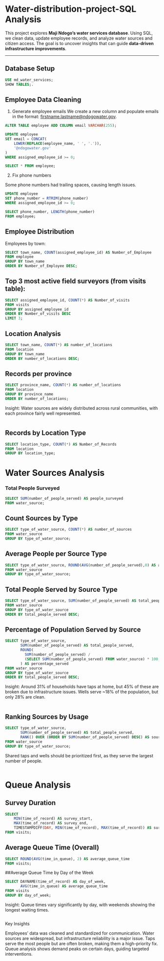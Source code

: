 # Water-distribution-project-SQL Analysis
This project explores **Maji Ndogo’s water services database**. Using SQL, we clean data, update employee records, and analyze water sources and citizen access. The goal is to uncover insights that can guide **data-driven infrastructure improvements**.

---

## Database Setup  
```sql
USE md_water_services;
SHOW TABLES;.

```
## Employee Data Cleaning
1. Generate employee emails
We create a new column and populate emails in the format: firstname.lastname@ndogowater.gov.
```sql
ALTER TABLE employee ADD COLUMN email VARCHAR(255);

UPDATE employee
SET email = CONCAT(
    LOWER(REPLACE(employee_name, ' ', '.')),
    '@ndogowater.gov'
)
WHERE assigned_employee_id >= 0;

SELECT * FROM employee;
```
2. Fix phone numbers

Some phone numbers had trailing spaces, causing length issues.
```sql
UPDATE employee
SET phone_number = RTRIM(phone_number)
WHERE assigned_employee_id >= 0;

SELECT phone_number, LENGTH(phone_number) 
FROM employee;

```
## Employee Distribution
Employees by town:
```sql
SELECT town_name, COUNT(assigned_employee_id) AS Number_of_Employee
FROM employee
GROUP BY town_name
ORDER BY Number_of_Employee DESC;

```
## Top 3 most active field surveyors (from visits table):
```sql
SELECT assigned_employee_id, COUNT(*) AS Number_of_visits
FROM visits
GROUP BY assigned_employee_id
ORDER BY Number_of_visits DESC
LIMIT 3;

```
## Location Analysis
```sql
SELECT town_name, COUNT(*) AS number_of_locations
FROM location
GROUP BY town_name
ORDER BY number_of_locations DESC;
```
## Records per province
```sql
SELECT province_name, COUNT(*) AS number_of_locations
FROM location
GROUP BY province_name
ORDER BY number_of_locations;
```
Insight: Water sources are widely distributed across rural communities, with each province fairly well represented.

```
```
## Records by Location Type
```sql
SELECT location_type, COUNT(*) AS Number_of_Records
FROM location
GROUP BY location_type;

```
# Water Sources Analysis
### Total People Surveyed
```sql
SELECT SUM(number_of_people_served) AS people_surveyed
FROM water_source;

```
## Count Sources by Type
```sql
SELECT type_of_water_source, COUNT(*) AS number_of_sources
FROM water_source
GROUP BY type_of_water_source;

```
## Average People per Source Type
```sql
SELECT type_of_water_source, ROUND(AVG(number_of_people_served),0) AS avg_people_served
FROM water_source
GROUP BY type_of_water_source;
```
## Total People Served by Source Type
```sql
SELECT type_of_water_source, SUM(number_of_people_served) AS total_people_served
FROM water_source
GROUP BY type_of_water_source
ORDER BY total_people_served DESC;

```
## Percentage of Population Served by Source
```sql
SELECT type_of_water_source,
       SUM(number_of_people_served) AS total_people_served,
       ROUND(
         SUM(number_of_people_served) / 
         (SELECT SUM(number_of_people_served) FROM water_source) * 100, 2
       ) AS percentage_served
FROM water_source
GROUP BY type_of_water_source
ORDER BY total_people_served DESC;
```
Insight: Around 31% of households have taps at home, but 45% of these are broken due to infrastructure issues. Wells serve ~18% of the population, but only 28% are clean.
```
```
## Ranking Sources by Usage
```sql
SELECT type_of_water_source,
       SUM(number_of_people_served) AS total_people_served,
       RANK() OVER (ORDER BY SUM(number_of_people_served) DESC) AS source_rank
FROM water_source
GROUP BY type_of_water_source;
```
Shared taps and wells should be prioritized first, as they serve the largest number of people.
```
```
# Queue Analysis
## Survey Duration
```sql
SELECT 
    MIN(time_of_record) AS survey_start,
    MAX(time_of_record) AS survey_end,
    TIMESTAMPDIFF(DAY, MIN(time_of_record), MAX(time_of_record)) AS survey_duration_days
FROM visits;

```
## Average Queue Time (Overall)
```sql
SELECT ROUND(AVG(time_in_queue), 2) AS average_queue_time
FROM visits;
```
##Average Queue Time by Day of the Week
```sql
SELECT DAYNAME(time_of_record) AS day_of_week,
       AVG(time_in_queue) AS average_queue_time
FROM visits
GROUP BY day_of_week;
```
Insight: Queue times vary significantly by day, with weekends showing the longest waiting times.
```
```
Key Insights

Employees’ data was cleaned and standardized for communication.
Water sources are widespread, but infrastructure reliability is a major issue.
Taps serve the most people but are often broken, making them a high-priority fix.
Queue analysis shows demand peaks on certain days, guiding targeted interventions.




